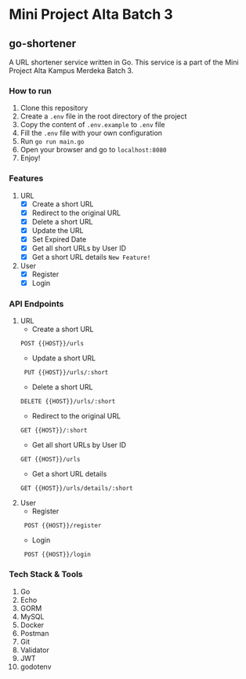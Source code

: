 # Mini Project Alta Batch 3

## go-shortener
A URL shortener service written in Go. This service is a part of the Mini Project Alta Kampus Merdeka Batch 3.

### How to run
1. Clone this repository
2. Create a `.env` file in the root directory of the project
3. Copy the content of `.env.example` to `.env` file
4. Fill the `.env` file with your own configuration
5. Run `go run main.go`
6. Open your browser and go to `localhost:8080`
7. Enjoy!

### Features
1. URL
    - [x] Create a short URL
    - [x] Redirect to the original URL
    - [x] Delete a short URL
    - [X] Update the URL
    - [X] Set Expired Date
    - [x] Get all short URLs by User ID
    - [x] Get a short URL details `New Feature!`
2. User
   - [x] Register 
   - [x] Login

### API Endpoints
1. URL
   -  Create a short URL
     ```
    POST {{HOST}}/urls
    ```
   - Update a short URL
   ```
    PUT {{HOST}}/urls/:short
    ```
    - Delete a short URL
    ```
    DELETE {{HOST}}/urls/:short
    ```
    - Redirect to the original URL
    ```
    GET {{HOST}}/:short
    ```
    - Get all short URLs by User ID
    ```
    GET {{HOST}}/urls
    ```
   - Get a short URL details
    ```
    GET {{HOST}}/urls/details/:short
    ```
2. User
   - Register
   ```
    POST {{HOST}}/register
    ```
   - Login
   ```
    POST {{HOST}}/login
    ```
   
### Tech Stack & Tools
1. Go
2. Echo
3. GORM
4. MySQL
5. Docker
6. Postman
7. Git
8. Validator
9. JWT
10. godotenv